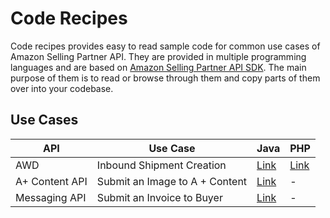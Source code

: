 # Code Recipes

Code recipes provides easy to read sample code for common use cases of Amazon Selling Partner API. They are provided in multiple programming languages and are based on [Amazon Selling Partner API SDK](https://github.com/amzn/selling-partner-api-sdk). The main purpose of them is to read or browse through them and copy parts of them over into your codebase.

## Use Cases
| API | Use Case | Java                                                           | PHP                                                |
| --- | -------- |----------------------------------------------------------------|----------------------------------------------------|
| AWD | Inbound Shipment Creation | [Link](java/src/main/java/awd/InboundOrderCreationRecipe.java) | [Link](php/src/awd/InboundOrderCreationRecipe.php) |
| A+ Content API | Submit an Image to A + Content | [Link](java/src/main/java/aplus/UploadImageForResouceRecipe.java) | - |
| Messaging API | Submit an Invoice to Buyer | [Link](java/src/main/java/messaging/SendInvoiceToBuyerRecipe.java) | - |

